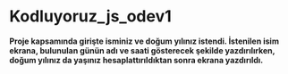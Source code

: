 # Kodluyoruz_js_odev1

 **Proje kapsamında girişte isminiz ve doğum yılınız istendi. İstenilen isim ekrana, bulunulan günün adı 
 ve saati gösterecek şekilde yazdırılırken, doğum yılınız da yaşınız hesaplattırıldıktan sonra ekrana 
 yazdırıldı.**
 
